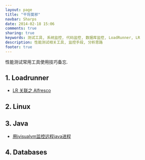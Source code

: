 ```yaml
---
layout: page
title: "干将莫邪"
navbar: Sharps
date: 2014-02-18 15:06
comments: true
sharing: true
keywords: 测试工具, 系统监控, 代码监控, 数据库监控, LoadRunner, LR
description: 性能测试相关工具, 监控手段, 分析思路
footer: true
---
```


性能测试常用工具使用技巧备忘.


## 1. Loadrunner
* [LR 关联之 Alfresco](http://ralph-wang.github.io/blog/2014/02/18/lr-guan-lian-zhi-alfresco/)

## 2. Linux


## 3. Java
* [用jvisualvm监控远程java进程](http://ralph-wang.github.io/blog/2014/02/06/yong-jvisualvmjian-kong-yuan-cheng-javajin-cheng/)

## 4. Databases
